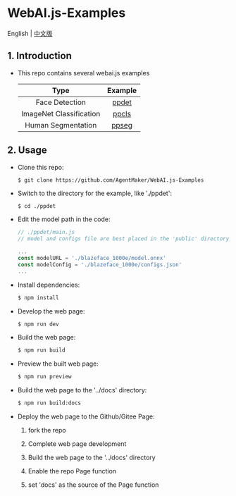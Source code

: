 # WebAI.js-Examples
English | [中文版](./README_CN.md)

## 1. Introduction
* This repo contains several webai.js examples

    |Type|Example|
    |:-:|:-:|
    |Face Detection|[ppdet](./ppdet)|
    |ImageNet Classification|[ppcls](./ppcls)|
    |Human Segmentation|[ppseg](./ppseg)|

## 2. Usage
* Clone this repo:

    ```bash
    $ git clone https://github.com/AgentMaker/WebAI.js-Examples
    ```

* Switch to the directory for the example, like './ppdet':

    ```
    $ cd ./ppdet
    ```

* Edit the model path in the code:

    ```js
    // ./ppdet/main.js
    // model and configs file are best placed in the 'public' directory

    ...
    const modelURL = './blazeface_1000e/model.onnx'
    const modelConfig = './blazeface_1000e/configs.json'
    ...
    ```

* Install dependencies:

    ```bash
    $ npm install
    ```

* Develop the web page:

    ```bash
    $ npm run dev
    ```

* Build the web page:

    ```bash
    $ npm run build
    ```

* Preview the built web page:

    ```bash
    $ npm run preview
    ```

* Build the web page to the '../docs' directory:

    ```bash
    $ npm run build:docs
    ```

* Deploy the web page to the Github/Gitee Page:

    1. fork the repo

    2. Complete web page development

    3. Build the web page to the '../docs' directory

    4. Enable the repo Page function

    5. set 'docs' as the source of the Page function